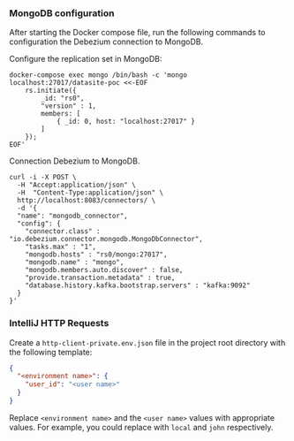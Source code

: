 
### MongoDB configuration

After starting the Docker compose file, run the following commands to
configuration the Debezium connection to MongoDB.

Configure the replication set in MongoDB:
```shell
docker-compose exec mongo /bin/bash -c 'mongo localhost:27017/datasite-poc <<-EOF
    rs.initiate({
        _id: "rs0",
        "version" : 1,
        members: [
            { _id: 0, host: "localhost:27017" }
        ]
    });
EOF'
```

Connection Debezium to MongoDB.
```shell
curl -i -X POST \
  -H "Accept:application/json" \
  -H  "Content-Type:application/json" \
  http://localhost:8083/connectors/ \
  -d '{
  "name": "mongodb_connector",
  "config": {
    "connector.class" : "io.debezium.connector.mongodb.MongoDbConnector",
    "tasks.max" : "1",
    "mongodb.hosts" : "rs0/mongo:27017",
    "mongodb.name" : "mongo",
    "mongodb.members.auto.discover" : false,
    "provide.transaction.metadata" : true,
    "database.history.kafka.bootstrap.servers" : "kafka:9092"
  }
}'
```

### IntelliJ HTTP Requests

Create a `http-client-private.env.json` file in the project root directory with
the following template:
```json
{
  "<environment name>": {
    "user_id": "<user name>"
  }
}
```

Replace `<environment name>` and the `<user name>` values with appropriate
values. For example, you could replace with `local` and `john` respectively.
